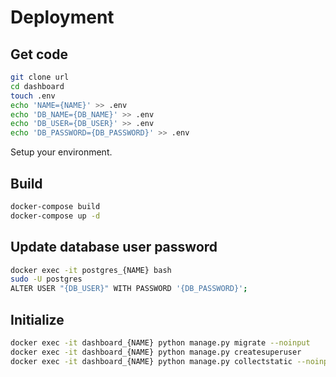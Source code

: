 # Deployment
## Get code
```bash
git clone url
cd dashboard
touch .env
echo 'NAME={NAME}' >> .env
echo 'DB_NAME={DB_NAME}' >> .env
echo 'DB_USER={DB_USER}' >> .env
echo 'DB_PASSWORD={DB_PASSWORD}' >> .env

```
Setup your environment.

## Build
```bash
docker-compose build
docker-compose up -d
```

## Update database user password
```bash
docker exec -it postgres_{NAME} bash
sudo -U postgres
ALTER USER "{DB_USER}" WITH PASSWORD '{DB_PASSWORD}';
```

## Initialize
```bash
docker exec -it dashboard_{NAME} python manage.py migrate --noinput
docker exec -it dashboard_{NAME} python manage.py createsuperuser
docker exec -it dashboard_{NAME} python manage.py collectstatic --noinput
```
